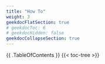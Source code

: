 ```yaml
---
title: "How To"
weight: 3
geekdocFlatSection: true
# geekdocToc: 6
# geekdocHidden: false
geekdocCollapseSection: true
---
```

{{ .TableOfContents }}
{{< toc-tree >}}
